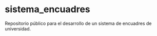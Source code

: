 # sistema_encuadres
Repositorio público para el desarrollo de un sistema de encuadres de universidad.
